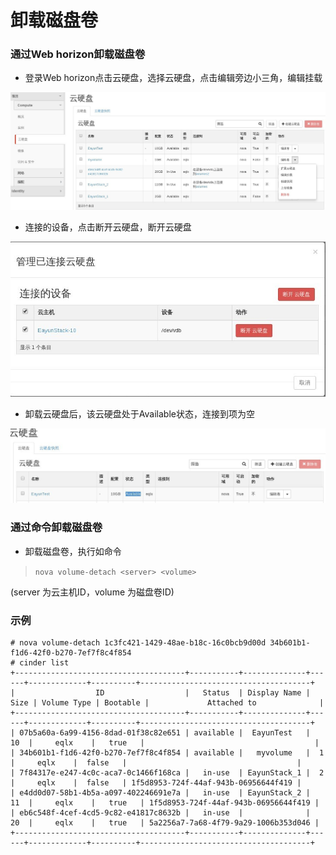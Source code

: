 # 卸载磁盘卷

### 通过Web horizon卸载磁盘卷

* 登录Web horizon点击云硬盘，选择云硬盘，点击编辑旁边小三角，编辑挂载

![Volumes_ADelete](../Picture/volumes_attach1.jpg)

* 连接的设备，点击断开云硬盘，断开云硬盘

![Volumes_ADelete](../Picture/volumes_adelete3.jpg)

* 卸载云硬盘后，该云硬盘处于Available状态，连接到项为空

![Volumes_ADelete](../Picture/volumes_adelete2.jpg)

### 通过命令卸载磁盘卷

* 卸载磁盘卷，执行如命令

> ```nova volume-detach <server> <volume>```

(server 为云主机ID，volume 为磁盘卷ID)

### 示例

```
# nova volume-detach 1c3fc421-1429-48ae-b18c-16c0bcb9d00d 34b601b1-f1d6-42f0-b270-7ef7f8c4f854
# cinder list
+--------------------------------------+-----------+--------------+------+-------------+----------+--------------------------------------+
|                  ID                  |   Status  | Display Name | Size | Volume Type | Bootable |             Attached to              |
+--------------------------------------+-----------+--------------+------+-------------+----------+--------------------------------------+
| 07b5a60a-6a99-4156-8dad-01f38c82e651 | available |  EayunTest   |  10  |     eqlx    |   true   |                                      |
| 34b601b1-f1d6-42f0-b270-7ef7f8c4f854 | available |   myvolume   |  1   |     eqlx    |  false   |                                      |
| 7f84317e-e247-4c0c-aca7-0c1466f168ca |   in-use  | EayunStack_1 |  2   |     eqlx    |  false   | 1f5d8953-724f-44af-943b-06956644f419 |
| e4dd0d07-58b1-4b5a-a097-402246691e7a |   in-use  | EayunStack_2 |  11  |     eqlx    |   true   | 1f5d8953-724f-44af-943b-06956644f419 |
| eb6c548f-4cef-4cd5-9c82-e41817c8632b |   in-use  |              |  20  |     eqlx    |   true   | 5a2256a7-7a68-4f79-9a29-1006b353d046 |
+--------------------------------------+-----------+--------------+------+-------------+----------+--------------------------------------+
```
